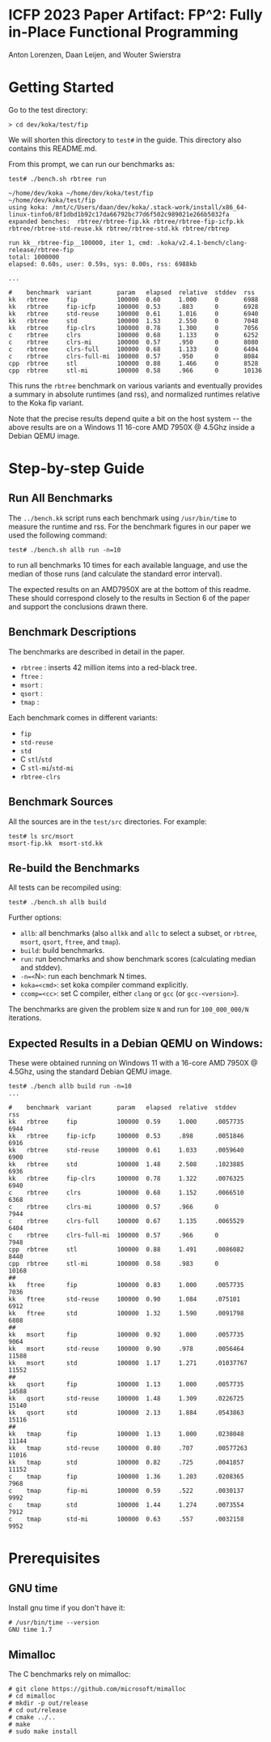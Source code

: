 # ICFP 2023 Paper Artifact: FP^2: Fully in-Place Functional Programming

Anton Lorenzen, Daan Leijen, and Wouter Swierstra

# Getting Started

Go to the test directory:

```
> cd dev/koka/test/fip
```

We will shorten this directory to `test#` in the guide.
This directory also contains this README.md.

From this prompt, we can run our benchmarks as:

```
test# ./bench.sh rbtree run

~/home/dev/koka ~/home/dev/koka/test/fip
~/home/dev/koka/test/fip
using koka: /mnt/c/Users/daan/dev/koka/.stack-work/install/x86_64-linux-tinfo6/8f1dbd1b92c17da66792bc77d6f502c989021e266b5032fa
expanded benches:  rbtree/rbtree-fip.kk rbtree/rbtree-fip-icfp.kk rbtree/rbtree-std-reuse.kk rbtree/rbtree-std.kk rbtree/rbtrep

run kk__rbtree-fip__100000, iter 1, cmd: .koka/v2.4.1-bench/clang-release/rbtree-fip
total: 1000000
elapsed: 0.60s, user: 0.59s, sys: 0.00s, rss: 6988kb

...

#    benchmark  variant       param   elapsed  relative  stddev  rss
kk   rbtree     fip           100000  0.60     1.000     0       6988
kk   rbtree     fip-icfp      100000  0.53     .883      0       6928
kk   rbtree     std-reuse     100000  0.61     1.016     0       6940
kk   rbtree     std           100000  1.53     2.550     0       7048
kk   rbtree     fip-clrs      100000  0.78     1.300     0       7056
c    rbtree     clrs          100000  0.68     1.133     0       6252
c    rbtree     clrs-mi       100000  0.57     .950      0       8080
c    rbtree     clrs-full     100000  0.68     1.133     0       6404
c    rbtree     clrs-full-mi  100000  0.57     .950      0       8084
cpp  rbtree     stl           100000  0.88     1.466     0       8528
cpp  rbtree     stl-mi        100000  0.58     .966      0       10136
```

This runs the `rbtree` benchmark on various variants
and eventually provides a summary in absolute runtimes (and rss), and normalized
runtimes relative to the Koka fip variant.

Note that the precise results depend quite a bit on the host system -- the above results
are on a Windows 11 16-core AMD 7950X @ 4.5Ghz inside a Debian QEMU image.


# Step-by-step Guide

## Run All Benchmarks

The `../bench.kk` script runs each benchmark using `/usr/bin/time` to measure
the runtime and rss. For the benchmark figures in our paper we used
the following command: 

```
test# ./bench.sh allb run -n=10
```

to run all benchmarks 10 times for each available language, and use the median
of those runs (and calculate the standard error interval). 

The expected results on an AMD7950X are at the bottom of this readme.
These should correspond closely to the results in Section 6 of the paper and
support the conclusions drawn there.


## Benchmark Descriptions

The benchmarks are described in detail in the paper.

- `rbtree`  : inserts 42 million items into a red-black tree.
- `ftree`   : 
- `msort`   :
- `qsort`   : 
- `tmap`    : 

Each benchmark comes in different variants:

- `fip`
- `std-reuse`
- `std`
- C `stl`/`std`
- C `stl-mi`/`std-mi`
- `rbtree-clrs`


## Benchmark Sources

All the sources are in the `test/src` directories. For example:
```
test# ls src/msort
msort-fip.kk  msort-std.kk
```

## Re-build the Benchmarks

All tests can be recompiled using:
```
test# ./bench.sh allb build
```

Further options:

* `allb`: all benchmarks (also `allkk` and `allc` to select a subset, or `rbtree`, `msort`, `qsort`, `ftree`, and `tmap`).
* `build`: build benchmarks.
* `run`: run benchmarks and show benchmark scores (calculating median and stddev).
* `-n=<`N`>`: run each benchmark N times.
* `koka=<cmd>`: set koka compiler command explicitly.
* `ccomp=<cc>`: set C compiler, either `clang` or `gcc` (or `gcc-<version>`).

The benchmarks are given the problem size `N` and run for `100_000_000/N` iterations.


## Expected Results in a Debian QEMU on Windows:

These were obtained running on Windows 11 with a 16-core AMD 7950X @ 4.5Ghz,
using the standard Debian QEMU image.

```
test# ./bench allb build run -n=10
...
```

```
#    benchmark  variant       param   elapsed  relative  stddev     rss
kk   rbtree     fip           100000  0.59     1.000     .0057735   6944
kk   rbtree     fip-icfp      100000  0.53     .898      .0051846   6916
kk   rbtree     std-reuse     100000  0.61     1.033     .0059640   6900
kk   rbtree     std           100000  1.48     2.508     .1023885   6936
kk   rbtree     fip-clrs      100000  0.78     1.322     .0076325   6940
c    rbtree     clrs          100000  0.68     1.152     .0066510   6368
c    rbtree     clrs-mi       100000  0.57     .966      0          7944
c    rbtree     clrs-full     100000  0.67     1.135     .0065529   6404
c    rbtree     clrs-full-mi  100000  0.57     .966      0          7948
cpp  rbtree     stl           100000  0.88     1.491     .0086082   8440
cpp  rbtree     stl-mi        100000  0.58     .983      0          10168
##
kk   ftree      fip           100000  0.83     1.000     .0057735   7036
kk   ftree      std-reuse     100000  0.90     1.084     .075101    6912
kk   ftree      std           100000  1.32     1.590     .0091798   6808
##
kk   msort      fip           100000  0.92     1.000     .0057735   9064
kk   msort      std-reuse     100000  0.90     .978      .0056464   11588
kk   msort      std           100000  1.17     1.271     .01037767  11552
##
kk   qsort      fip           100000  1.13     1.000     .0057735   14588
kk   qsort      std-reuse     100000  1.48     1.309     .0226725   15140
kk   qsort      std           100000  2.13     1.884     .0543863   15116
##
kk   tmap       fip           100000  1.13     1.000     .0238048   11144
kk   tmap       std-reuse     100000  0.80     .707      .00577263  11016
kk   tmap       std           100000  0.82     .725      .0041857   11152
c    tmap       fip           100000  1.36     1.203     .0208365   7968
c    tmap       fip-mi        100000  0.59     .522      .0030137   9992
c    tmap       std           100000  1.44     1.274     .0073554   7912
c    tmap       std-mi        100000  0.63     .557      .0032158   9952
```


# Prerequisites

## GNU time
Install gnu time if you don't have it:
```
# /usr/bin/time --version
GNU time 1.7
```

## Mimalloc

The C benchmarks rely on mimalloc:

```
# git clone https://github.com/microsoft/mimalloc
# cd mimalloc
# mkdir -p out/release
# cd out/release
# cmake ../..
# make
# sudo make install
```

